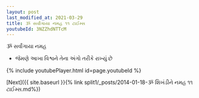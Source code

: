 ```yaml
---
layout: post
last_modified_at: 2021-03-29
title: ૐ સર્વાંગાયા નમહ ૧૧ ટાઈમ્સ
youtubeId: 3NZZhdNTTcM
---
```

 
 
 ૐ સર્વાંગાયા નમહ  
 
 -  જેમણે આખા વિશ્વને તેના અંગો તરીકે રાખ્યું છે 
 
  
 
  
 
 
 
 
 
 


{% include youtubePlayer.html id=page.youtubeId %}
 
[Next]({{ site.baseurl }}{% link  split1/_posts/2014-01-18-ૐ શિખંડીને નમહ ૧૧ ટાઈમ્સ.md%})
 
